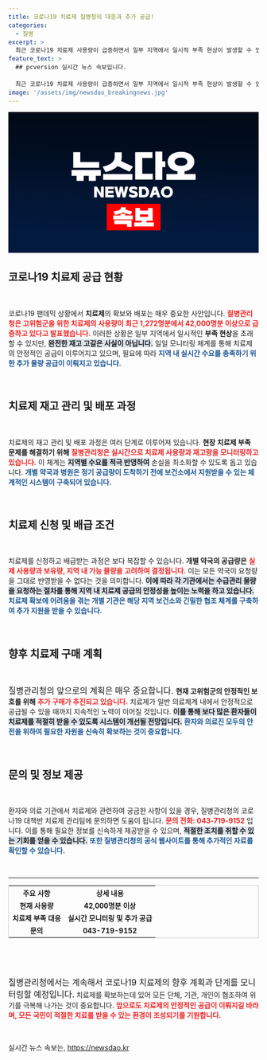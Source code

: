 ```yaml
---
title: 코로나19 치료제 질병청의 대응과 추가 공급!
categories:
  - 질병
excerpt: >
  최근 코로나19 치료제 사용량이 급증하면서 일부 지역에서 일시적 부족 현상이 발생할 수 있으나, 현재 치료제 재고는 충분하다는 질병관리청의 발표가 눈길을 끌고 있다. 고위험군 보호를 위한 추가 구매도 추진 중이다.
feature_text: >
  ## pcversion 실시간 뉴스 속보입니다.

  최근 코로나19 치료제 사용량이 급증하면서 일부 지역에서 일시적 부족 현상이 발생할 수 있으나, 현재 치료제 재고는 충분하다는 질병관리청의 발표가 눈길을 끌고 있다. 고위험군 보호를 위한 추가 구매도 추진 중이다.
image: '/assets/img/newsdao_breakingnews.jpg'
---
```


<p><img src="/assets/img/newsdao_breakingnews.jpg" alt="pcversion 속보" /></p>

<h2 data-ke-size="size26">코로나19 치료제 공급 현황</h2>

<p data-ke-size="size16">&nbsp;</p>

<p>코로나19 팬데믹 상황에서 <b>치료제</b>의 확보와 배포는 매우 중요한 사안입니다. <b><span style="color: #ee2323;">질병관리청은 고위험군을 위한 치료제의 사용량이 최근 1,272명분에서 42,000명분 이상으로 급증하고 있다고 발표했습니다.</span></b> 이러한 상황은 일부 지역에서 일시적인 <b>부족 현상</b>을 초래할 수 있지만, <b><span style="background-color: #21538527;">완전한 재고 고갈은 사실이 아닙니다.</span></b> 일일 모니터링 체계를 통해 치료제의 안정적인 공급이 이루어지고 있으며, 필요에 따라 <b><span style="color: #1a5490;">지역 내 실시간 수요를 충족하기 위한 추가 물량 공급이 이뤄지고 있습니다.</span></b> </p>

<p data-ke-size="size16">&nbsp;</p>

<h2 data-ke-size="size26">치료제 재고 관리 및 배포 과정</h2>

<p data-ke-size="size16">&nbsp;</p>

<p>치료제의 재고 관리 및 배포 과정은 여러 단계로 이루어져 있습니다. <b>현장 치료제 부족 문제를 해결하기 위해</b> <b><span style="color: #ee2323;">질병관리청은 실시간으로 치료제 사용량과 재고량을 모니터링하고 있습니다.</span></b> 이 체계는 <b><span style="background-color: #21538527;">지역별 수요를 적극 반영하여</span></b> 손실을 최소화할 수 있도록 돕고 있습니다. <b><span style="color: #1a5490;">개별 약국과 병원은 정기 공급량이 도착하기 전에 보건소에서 지원받을 수 있는 체계적인 시스템이 구축되어 있습니다.</span></b> </p>

<p data-ke-size="size16">&nbsp;</p>

<h2 data-ke-size="size26">치료제 신청 및 배급 조건</h2>

<p data-ke-size="size16">&nbsp;</p>

<p>치료제를 신청하고 배급받는 과정은 보다 복잡할 수 있습니다. <b>개별 약국의 공급량은</b> <b><span style="color: #ee2323;">실제 사용량과 보유량, 지역 내 가능 물량을 고려하여 결정됩니다.</span></b> 이는 모든 약국이 요청량을 그대로 반영받을 수 없다는 것을 의미합니다. <b><span style="background-color: #21538527;">이에 따라 각 기관에서는 수급관리 물량을 요청하는 절차를 통해 지역 내 치료제 공급의 안정성을 높이는 노력을 하고 있습니다.</span></b> <b><span style="color: #1a5490;">치료제 확보에 어려움을 겪는 개별 기관은 해당 지역 보건소와 긴밀한 협조 체계를 구축하여 추가 지원을 받을 수 있습니다.</span></b> </p>

<p data-ke-size="size16">&nbsp;</p>

<h2 data-ke-size="size26">향후 치료제 구매 계획</h2>

<p data-ke-size="size16">&nbsp;</p>

<p><big>질병관리청의 앞으로의 계획은 매우 중요합니다. </big> <b>현재 고위험군의 안정적인 보호를 위해</b> <b><span style="color: #ee2323;">추가 구매가 추진되고 있습니다.</span></b> 치료제가 일반 의료체계 내에서 안정적으로 공급될 수 있을 때까지 지속적인 노력이 이어질 것입니다. <b><span style="background-color: #21538527;">이를 통해 보다 많은 환자들이 치료제를 적절히 받을 수 있도록 시스템이 개선될 전망입니다.</span></b> <b><span style="color: #1a5490;">환자와 의료진 모두의 안전을 위하여 필요한 자원을 신속히 확보하는 것이 중요합니다.</span></b> </p>

<p data-ke-size="size16">&nbsp;</p>

<h2 data-ke-size="size26">문의 및 정보 제공</h2>

<p data-ke-size="size16">&nbsp;</p>

<p>환자와 의료 기관에서 치료제와 관련하여 궁금한 사항이 있을 경우, 질병관리청의 코로나19 대책반 치료제 관리팀에 문의하면 도움이 됩니다. <b><span style="color: #ee2323;">문의 전화: 043-719-9152</span></b> 입니다. 이를 통해 필요한 정보를 신속하게 제공받을 수 있으며, <b><span style="background-color: #21538527;">적절한 조치를 취할 수 있는 기회를 얻을 수 있습니다.</span></b> <b><span style="color: #1a5490;">또한 질병관리청의 공식 웹사이트를 통해 추가적인 자료를 확인할 수 있습니다.</span></b> </p>

<p data-ke-size="size16">&nbsp;</p>

<hr />

<table style="width: 100%; border-collapse: collapse; border: 1px solid #ccc;">
    <tr>
        <th style="text-align: center; height: 17px;"><b>주요 사항</b></th>
        <th style="text-align: center; height: 17px;"><b>상세 내용</b></th>
    </tr>
    <tr>
        <td style="text-align: center; height: 17px;"><b>현재 사용량</b></td>
        <td style="text-align: center; height: 17px;"><b>42,000명분 이상</b></td>
    </tr>
    <tr>
        <td style="text-align: center; height: 17px;"><b>치료제 부족 대응</b></td>
        <td style="text-align: center; height: 17px;"><b>실시간 모니터링 및 추가 공급</b></td>
    </tr>
    <tr>
        <td style="text-align: center; height: 17px;"><b>문의</b></td>
        <td style="text-align: center; height: 17px;"><b>043-719-9152</b></td>
    </tr>
</table>

<p data-ke-size="size16">&nbsp;</p>

<p data-ke-size="size16">&nbsp;</p>

<p><big>질병관리청에서는 계속해서 코로나19 치료제의 향후 계획과 단계를 모니터링할 예정입니다.</big> 치료제를 확보하는데 있어 모든 단체, 기관, 개인이 협조하여 위기를 극복해 나가는 것이 중요합니다. <b><span style="color: #ee2323;">앞으로도 치료제의 안정적인 공급이 이뤄지길 바라며, 모든 국민이 적절한 치료를 받을 수 있는 환경이 조성되기를 기원합니다.</span></b> </p>

<p data-ke-size="size16">&nbsp;</p>
실시간 뉴스 속보는, <a href="https://newsdao.kr" rel="dofollow">https://newsdao.kr</a>



